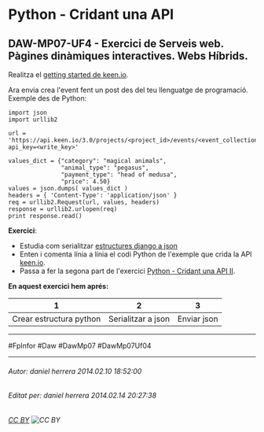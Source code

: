 # Python - Cridant una API
## DAW-MP07-UF4 - Exercici de Serveis web. Pàgines dinàmiques interactives. Webs Híbrids.
Realitza el [getting started de keen.io](https://keen.io/docs/getting-started-guide/).

Ara envia crea l'event fent un post des del teu llenguatge de programació. Exemple des de Python:

    import json
    import urllib2
    
    url = 'https://api.keen.io/3.0/projects/<project_id>/events/<event_collection>?api_key=<write_key>'
    
    values_dict = {"category": "magical animals",
                   "animal_type": "pegasus",
                   "payment_type": "head of medusa",
                   "price": 4.50}
    values = json.dumps( values_dict )
    headers = { 'Content-Type': 'application/json' }
    req = urllib2.Request(url, values, headers)
    response = urllib2.urlopen(req)
    print response.read()

**Exercici**:

 * Estudia com serialitzar [estructures django a json](http://docs.python.org/2/library/json.html)
 * Enten i comenta línia a línia el codi Python de l'exemple que crida la API [keen.io](https://keen.io/).
 * Passa a fer la segona part de l'exercici [Python - Cridant una API II](/activitats/DAW-MP07/DAW-MP07-UF4/python-cridant-una-api-ii/readme.md).

**En aquest exercici hem aprés:**

1 | 2 | 3
---|---|---
Crear estructura python |  Serialitzar a json |  Enviar json 




---

#FpInfor #Daw #DawMp07 #DawMp07Uf04

---

###### Autor: daniel herrera 2014.02.10 18:52:00
###### Editat per: daniel herrera 2014.02.14 20:27:38
###### [CC BY](https://creativecommons.org/licenses/by/4.0/) ![CC BY](https://licensebuttons.net/l/by/3.0/80x15.png)
